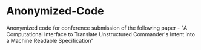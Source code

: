 # Anonymized-Code
Anonymized code for conference submission of the following paper - "A Computational Interface to Translate Unstructured Commander's Intent into a Machine Readable Specification"
